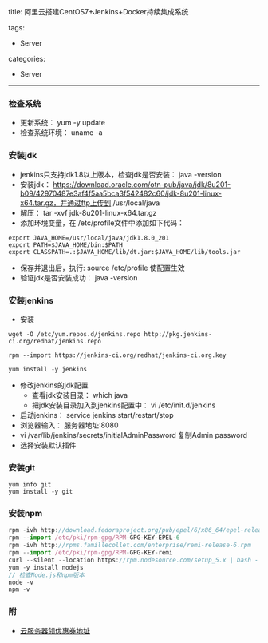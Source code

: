 title: 阿里云搭建CentOS7+Jenkins+Docker持续集成系统

tags:
  - Server

categories:
  - Server

---
### 检查系统
 - 更新系统： yum -y update
 - 检查系统环境： uname -a

### 安装jdk
- jenkins只支持jdk1.8以上版本，检查jdk是否安装： java -version
- 安装jdk： https://download.oracle.com/otn-pub/java/jdk/8u201-b09/42970487e3af4f5aa5bca3f542482c60/jdk-8u201-linux-x64.tar.gz，并通过ftp上传到 /usr/local/java
- 解压： tar -xvf jdk-8u201-linux-x64.tar.gz
- 添加环境变量，在 /etc/profile文件中添加如下代码：
```
export JAVA_HOME=/usr/local/java/jdk1.8.0_201
export PATH=$JAVA_HOME/bin:$PATH
export CLASSPATH=.:$JAVA_HOME/lib/dt.jar:$JAVA_HOME/lib/tools.jar
```
- 保存并退出后，执行: source /etc/profile 使配置生效
- 验证jdk是否安装成功： java -version

### 安装jenkins

- 安装  

```
wget -O /etc/yum.repos.d/jenkins.repo http://pkg.jenkins-ci.org/redhat/jenkins.repo

rpm --import https://jenkins-ci.org/redhat/jenkins-ci.org.key

yum install -y jenkins
```
- 修改jenkins的jdk配置
  - 查看jdk安装目录： which java
  - 把jdk安装目录加入到jenkins配置中： vi /etc/init.d/jenkins
- 启动jenkins：  service jenkins start/restart/stop
- 浏览器输入： 服务器地址:8080
- vi /var/lib/jenkins/secrets/initialAdminPassword 复制Admin password
- 选择安装默认插件

### 安装git

```
yum info git
yum install -y git
```

### 安装npm

```js
rpm -ivh http://download.fedoraproject.org/pub/epel/6/x86_64/epel-release-6-8.noarch.rpm
rpm --import /etc/pki/rpm-gpg/RPM-GPG-KEY-EPEL-6
rpm -ivh http://rpms.famillecollet.com/enterprise/remi-release-6.rpm
rpm --import /etc/pki/rpm-gpg/RPM-GPG-KEY-remi
curl --silent --location https://rpm.nodesource.com/setup_5.x | bash -
yum -y install nodejs
// 检查Node.js和npm版本
node -v
npm -v
```


### 附
- [云服务器领优惠券地址](https://promotion.aliyun.com/ntms/yunparter/invite.html?spm=a2c4e.11153940.blogcont225815.11.3c82278ezNacOD&userCode=2a7uv47d&utm_source=2a7uv47d)

